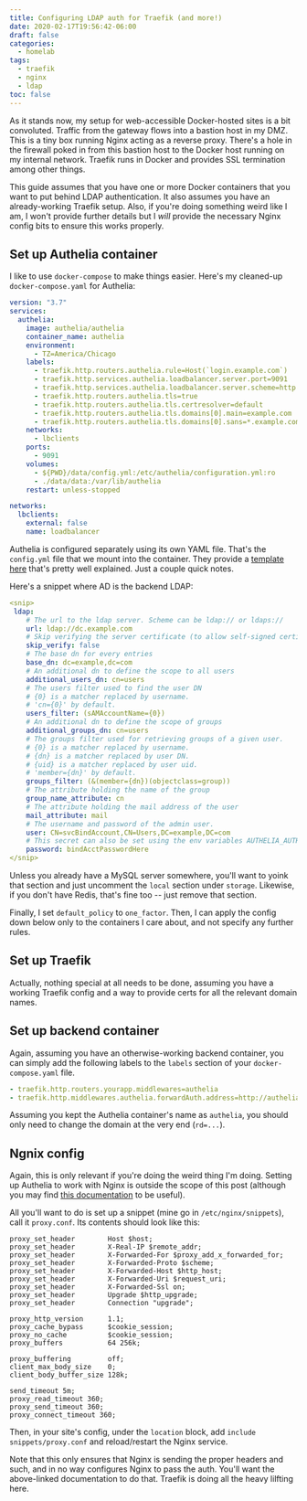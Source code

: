 ```yaml
---
title: Configuring LDAP auth for Traefik (and more!)
date: 2020-02-17T19:56:42-06:00
draft: false
categories:
  - homelab
tags:
  - traefik
  - nginx
  - ldap
toc: false
---
```


As it stands now, my setup for web-accessible Docker-hosted sites is a bit convoluted. Traffic from the gateway flows into a bastion host in my DMZ. This is a tiny box running Nginx acting as a reverse proxy. There's a hole in the firewall poked in from this bastion host to the Docker host running on my internal network. Traefik runs in Docker and provides SSL termination among other things.

This guide assumes that you have one or more Docker containers that you want to put behind LDAP authentication. It also assumes you have an already-working Traefik setup. Also, if you're doing something weird like I am, I won't provide further details but I *will* provide the necessary Nginx config bits to ensure this works properly.

## Set up Authelia container

I like to use `docker-compose` to make things easier. Here's my cleaned-up `docker-compose.yaml` for Authelia:

```yaml
version: "3.7"
services:
  authelia:
    image: authelia/authelia
    container_name: authelia
    environment:
      - TZ=America/Chicago
    labels:
      - traefik.http.routers.authelia.rule=Host(`login.example.com`)
      - traefik.http.services.authelia.loadbalancer.server.port=9091
      - traefik.http.services.authelia.loadbalancer.server.scheme=http
      - traefik.http.routers.authelia.tls=true
      - traefik.http.routers.authelia.tls.certresolver=default
      - traefik.http.routers.authelia.tls.domains[0].main=example.com
      - traefik.http.routers.authelia.tls.domains[0].sans=*.example.com
    networks:
      - lbclients
    ports:
      - 9091
    volumes:
      - ${PWD}/data/config.yml:/etc/authelia/configuration.yml:ro
      - ./data/data:/var/lib/authelia
    restart: unless-stopped

networks:
  lbclients:
    external: false
    name: loadbalancer
```

Authelia is configured separately using its own YAML file. That's the `config.yml` file that we mount into the container. They provide a [template here](https://github.com/authelia/authelia/blob/master/config.template.yml) that's pretty well explained. Just a couple quick notes.

Here's a snippet where AD is the backend LDAP:

```yaml
<snip>
 ldap:
    # The url to the ldap server. Scheme can be ldap:// or ldaps://
    url: ldap://dc.example.com
    # Skip verifying the server certificate (to allow self-signed certificate).
    skip_verify: false
    # The base dn for every entries
    base_dn: dc=example,dc=com
    # An additional dn to define the scope to all users
    additional_users_dn: cn=users
    # The users filter used to find the user DN
    # {0} is a matcher replaced by username.
    # 'cn={0}' by default.
    users_filter: (sAMAccountName={0})
    # An additional dn to define the scope of groups
    additional_groups_dn: cn=users
    # The groups filter used for retrieving groups of a given user.
    # {0} is a matcher replaced by username.
    # {dn} is a matcher replaced by user DN.
    # {uid} is a matcher replaced by user uid.
    # 'member={dn}' by default.
    groups_filter: (&(member={dn})(objectclass=group))
    # The attribute holding the name of the group
    group_name_attribute: cn
    # The attribute holding the mail address of the user
    mail_attribute: mail
    # The username and password of the admin user.
    user: CN=svcBindAccount,CN=Users,DC=example,DC=com
    # This secret can also be set using the env variables AUTHELIA_AUTHENTICATION_BACKEND_LDAP_PASSWORD
    password: bindAcctPasswordHere
</snip>
```

Unless you already have a MySQL server somewhere, you'll want to yoink that section and just uncomment the `local` section under `storage`. Likewise, if you don't have Redis, that's fine too -- just remove that section.

Finally, I set `default_policy` to `one_factor`. Then, I can apply the config down below only to the containers I care about, and not specify any further rules.

## Set up Traefik

Actually, nothing special at all needs to be done, assuming you have a working Traefik config and a way to provide certs for all the relevant domain names.

## Set up backend container

Again, assuming you have an otherwise-working backend container, you can simply add the following labels to the `labels` section of your `docker-compose.yaml` file.

```yaml
- traefik.http.routers.yourapp.middlewares=authelia
- traefik.http.middlewares.authelia.forwardAuth.address=http://authelia:9091/api/verify?rd=https://login.example.com
```

Assuming you kept the Authelia container's name as `authelia`, you should only need to change the domain at the very end (`rd=...`).

## Ngnix config

Again, this is only relevant if you're doing the weird thing I'm doing. Setting up Authelia to work with Nginx is outside the scope of this post (although you may find [this documentation](https://github.com/authelia/authelia/blob/master/docs/proxies/nginx.md) to be useful).

All you'll want to do is set up a snippet (mine go in `/etc/nginx/snippets`), call it `proxy.conf`. Its contents should look like this:

```
proxy_set_header        Host $host;
proxy_set_header        X-Real-IP $remote_addr;
proxy_set_header        X-Forwarded-For $proxy_add_x_forwarded_for;
proxy_set_header        X-Forwarded-Proto $scheme;
proxy_set_header        X-Forwarded-Host $http_host;
proxy_set_header        X-Forwarded-Uri $request_uri;
proxy_set_header        X-Forwarded-Ssl on;
proxy_set_header        Upgrade $http_upgrade;
proxy_set_header        Connection "upgrade";

proxy_http_version      1.1;
proxy_cache_bypass      $cookie_session;
proxy_no_cache          $cookie_session;
proxy_buffers           64 256k;

proxy_buffering         off;
client_max_body_size    0;
client_body_buffer_size 128k;

send_timeout 5m;
proxy_read_timeout 360;
proxy_send_timeout 360;
proxy_connect_timeout 360;
```

Then, in your site's config, under the `location` block, add `include snippets/proxy.conf` and reload/restart the Nginx service.

Note that this only ensures that Nginx is sending the proper headers and such, and in no way configures Nginx to pass the auth. You'll want the above-linked documentation to do that. Traefik is doing all the heavy lilfting here.
